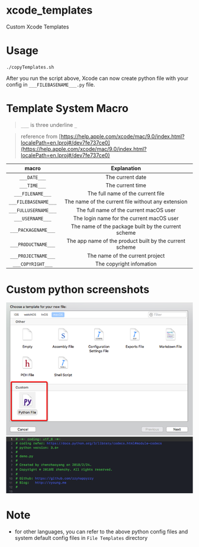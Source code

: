 # xcode_templates
Custom Xcode Templates
# Usage
```shell
./copyTemplates.sh
```
After you run the script above, Xcode can now create python file with your config in `___FILEBASENAME___.py` file.
# Template System Macro
>`___` is three underline `_`

> reference from [https://help.apple.com/xcode/mac/9.0/index.html?localePath=en.lproj#/dev7fe737ce0](https://help.apple.com/xcode/mac/9.0/index.html?localePath=en.lproj#/dev7fe737ce0)

|macro|Explanation|
|:-:|:-:|
|`___DATE___`        |The current date|
|`___TIME___`        |The current time|
|`___FILENAME___`    |The full name of the current file|
|`___FILEBASENAME___`|The name of the current file without any extension|
|`___FULLUSERNAME___`|The full name of the current macOS user|
|`___USERNAME___`    |The login name for the current macOS user|
|`___PACKAGENAME___` |The name of the package built by the current scheme|
|`___PRODUCTNAME___` |The app name of the product built by the current scheme|
|`___PROJECTNAME___` |The name of the current project|
|`___COPYRIGHT___`   |The copyright infomation|

# Custom python screenshots
![screen1](https://github.com/zzyhappyzzy/xcode_templates/blob/master/images/screen1.png)
![screen2](https://github.com/zzyhappyzzy/xcode_templates/blob/master/images/screen2.png)

# Note
* for other languages, you can refer to the above python config files and system default config files in `File Templates` directory
